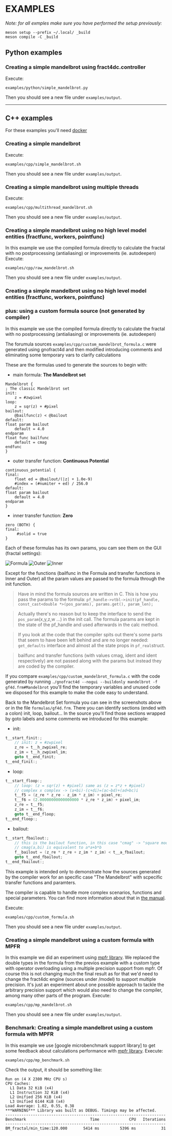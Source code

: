 # EXAMPLES

*Note: for all exmples make sure you have performed the setup previously:*
```
meson setup --prefix ~/.local/ _build
meson compile -C _build
```

## Python examples
### Creating a simple mandelbrot using fract4dc.controller

Execute:
```
examples/python/simple_mandelbrot.py
```
Then you should see a new file under `examples/output`.

---

## C++ examples
For these examples you'll need [docker](https://docs.docker.com/get-docker/)

### Creating a simple mandelbrot
Execute:
```
examples/cpp/simple_mandelbrot.sh
```
Then you should see a new file under `examples/output`.



### Creating a simple mandelbrot using multiple threads
Execute:
```
examples/cpp/multithread_mandelbrot.sh
```
Then you should see a new file under `examples/output`.



### Creating a simple mandelbrot using no high level model entities (fractfunc, workers, pointfunc)
In this example we use the compiled formula directly to calculate the fractal with no postprocessing (antialiasing) or improvements (ie. autodeepen)
Execute:
```
examples/cpp/raw_mandelbrot.sh
```
Then you should see a new file under `examples/output`.



### Creating a simple mandelbrot using no high level model entities (fractfunc, workers, pointfunc)
### plus: using a custom formula source (not generated by compiler)

In this example we use the compiled formula directly to calculate the fractal with no postprocessing (antialiasing) or improvements (ie. autodeepen)

The forumula sources `examples/cpp/custom_mandelbrot_formula.c` were generated using gnofract4d and then modified introducing comments and eliminating some temporary vars to clarify calculations

These are the formulas used to generate the sources to begin with:

* main formula: __The Mandelbrot set__
```
Mandelbrot {
; The classic Mandelbrot set
init:
	z = #zwpixel
loop:
	z = sqr(z) + #pixel
bailout:
	@bailfunc(z) < @bailout
default:
float param bailout
	default = 4.0
endparam
float func bailfunc
	default = cmag
endfunc
}
```
* outer transfer function: __Continuous Potential__
```
continuous_potential {
final:
    float ed = @bailout/(|z| + 1.0e-9)
    #index = (#numiter + ed) / 256.0
default:
float param bailout
	default = 4.0
endparam
}
```
* inner transfer function: __Zero__
```
zero (BOTH) {
final:
     #solid = true
}
```
Each of these formulas has its own params, you cam see them on the GUI (fractal settings):

![Formula](readme/formula.png)
![Outer](readme/outer.png)
![Inner](readme/inner.png)

Except for the functions (bailfunc in the Formula and transfer functions in Inner and Outer) all the param values are passed to the formula through the init function.
> Have in mind the formula sources are written in C. This is how you pass the params to the formula: `pf_handle->vtbl->init(pf_handle, const_cast<double *>(pos_params), params.get(), param_len);`

> Actually there's no reason but to keep the interface to send the `pos_param`(x,y,z,w ...) in the init call. The formula params are kept in the state of the pf_handle and used afterwards in the calc method.

> If you look at the code that the compiler spits out there's some parts that seem to have been left behind and are no longer needed: `get_defaults` interface and almost all the state props in `pf_real`struct.

> bailfunc and transfer functions (with values cmag, ident and ident respectively) are not passed along with the params but instead they are coded by the compiler.

If you compare `examples/cpp/custom_mandelbrot_formula.c` with the code generated by running `./gnofract4d --nogui --buildonly mandelbrot -f gf4d.frm#Mandelbrot` you'll find the temporary variables and unused code we disposed for this example to make the code easy to understand.

Back to the Mandelbrot Set formula you can see in the screenshots above or in the file `formulas/gf4d.frm`. There you can identify sections (ended with a colon) init,
loop, bailout... In the source you'll find those sections wrapped by goto labels and some comments we introduced for this example:
* init:
```C++
t__start_finit:;
    // init: z = #zwpixel
    z_re = t__h_zwpixel_re;
    z_im = t__h_zwpixel_im;
    goto t__end_finit;
t__end_finit:;
```
* loop:
```C++
t__start_floop:;
    // loop: (z = sqr(z) + #pixel) same as (z = z*z + #pixel)
    // complex x complex -> (a+bi)⋅(c+di)=(ac−bd)+(ad+bc)i
    t__f5 = (z_re * z_re - z_im * z_im) + pixel_re;
    t__f6 = (2.00000000000000000 * z_re * z_im) + pixel_im;
    z_re = t__f5;
    z_im = t__f6;
    goto t__end_floop;
t__end_floop:;
```
* bailout:
```C++
t__start_fbailout:;
    // this is the bailout function, in this case "cmag" -> "square modulus"
    // cmag(a,bi) is equivalent to a*a+b*b
    f__bailout = (z_re * z_re + z_im * z_im) < t__a_fbailout;
    goto t__end_fbailout;
t__end_fbailout:;
```

This example is intended only to demonstrate how the sources generated by the compiler work for an specific case "The Mandelbrot" with scpecific transfer functions and paramters.

The compiler is capable to handle more complex scenarios, functions and special parameters. You can find more information about that in [the manual](http://fract4d.github.io/gnofract4d/manual/formref.html).

Execute:
```
examples/cpp/custom_formula.sh
```
Then you should see a new file under `examples/output`.

### Creating a simple mandelbrot using a custom formula with MPFR
In this example we did an experiment using [mpfr library](https://www.mpfr.org/). We replaced the double types in the formula from the previos example with a custom type with operator overloading using a multiple precision support from mpfr.
Of course this is not changing much the final result as for that we'd need to change the fract4dc engine (sources under /model) to support multiple precision. It's just an experiment about one possible approach to tackle the arbitrary precision support which would also need to change the compiler, among many other parts of the program.
Execute:
```
examples/cpp/mp_mandelbrot.sh
```
Then you should see a new file under `examples/output`.

### Benchmark: Creating a simple mandelbrot using a custom formula with MPFR
In this example we use [google microbenchmark support library] to get some feedback about calculations performance with [mpfr library](https://www.mpfr.org/).
Execute:
```
examples/cpp/mp_benchmark.sh
```
Check the output, it should be something like:
```shell
Run on (4 X 2300 MHz CPU s)
CPU Caches:
  L1 Data 32 KiB (x4)
  L1 Instruction 32 KiB (x4)
  L2 Unified 256 KiB (x4)
  L3 Unified 6144 KiB (x4)
Load Average: 1.02, 0.55, 0.38
***WARNING*** Library was built as DEBUG. Timings may be affected.
----------------------------------------------------------------------
Benchmark                            Time             CPU   Iterations
----------------------------------------------------------------------
BM_fractal/min_time:120.000       5414 ms         5396 ms           31
```